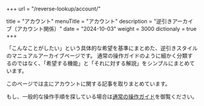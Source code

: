 +++
url = "/reverse-lookup/account/"

title = "アカウント"
menuTitle = "アカウント"
description = "逆引きアーカイブ（アカウント関係）"
date = "2024-10-03"
weight = 3000
dictionaly = true
+++

「こんなことがしたい」という具体的な希望を基準にまとめた、逆引きスタイルのマニュアルアーカイブページです。
通常の操作ガイドのように細かく分類するのではなく、「希望する機能」と「それに対する解説」をシンプルにまとめています。

このページでは主にアカウントに関する記事を取りまとめています。

もし、一般的な操作手順を探している場合は[通常の操作ガイド](/docs/manual/account/signin/)を御覧ください。
